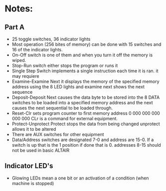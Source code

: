# Notes:

## Part A
- 25 toggle switches, 36 indicator lights 
- Most operation (256 bites of memory) can be done with 15 switches and 16 of the indicator lights.
- On-Off switch is one of them and when you turn it off the memory is wiped.
- Stop-Run switch either stops the program or runs it
- Single Step Switch implements a single instruction each time it is ran. it may requiere  
- Examine-Examine Next it displays the memory of the specified memory address using the 8 LED lights and examine next shows the next sequence
- Deposit-Deposit Next causes the data byte to be stored into the 8 DATA switches to be loaded into a specified memory address and the next causes the next sequential to be loaded through.
- Reset-Clr sets program counter to first memory address 0 000 000 000 000 000 CLr is a command for external equipment.
- Protect-Unprotect Protect stops the data from being changed unprotect allows it to be altered
- There are AUX switches for other equipment
- Data/Address switches are designated 7-0 and address are 15-0. If a switch is up that is the 1 position if done that is 0. addresses 8-15 should not be used in basic ALTAIR

## Indicator LED's
- Glowing LEDs mean a one bit or an activation of a condition (when machine is stopped)
